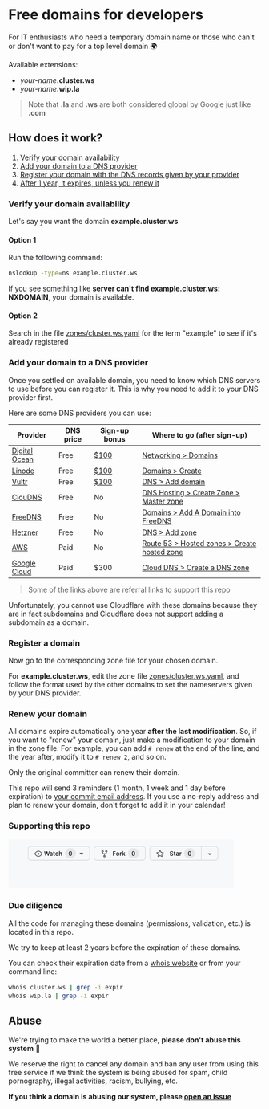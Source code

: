 # Free domains for developers

For IT enthusiasts who need a temporary domain name or those who can't or don't want to pay for a top level domain 🌍

Available extensions:

- _your-name_**.cluster.ws**
- _your-name_**.wip.la**

> Note that **.la** and **.ws** are both considered global by Google just like **.com**

## How does it work?

1. [Verify your domain availability](#verify-your-domain-availability)
2. [Add your domain to a DNS provider](#add-your-domain-to-a-dns-provider)
3. [Register your domain with the DNS records given by your provider](#register-a-domain)
4. [After 1 year, it expires, unless you renew it](#renew-your-domain)

### Verify your domain availability

Let's say you want the domain **example.cluster.ws**

#### Option 1

Run the following command:

```sh
nslookup -type=ns example.cluster.ws
```

If you see something like **server can't find example.cluster.ws: NXDOMAIN**, your domain is available.

#### Option 2

Search in the file [zones/cluster.ws.yaml](zones/cluster.ws.yaml) for the term "example" to see if it's already registered

### Add your domain to a DNS provider

Once you settled on available domain, you need to know which DNS servers to use before you can register it. This is why you need to add it to your DNS provider first.

Here are some DNS providers you can use:

| Provider                                                                     | DNS price | Sign-up bonus                                                              | Where to go (after sign-up)                                                                                            |
| ---------------------------------------------------------------------------- | --------- | -------------------------------------------------------------------------- | ---------------------------------------------------------------------------------------------------------------------- |
| [Digital Ocean](https://m.do.co/c/647d31cfbfd7)                              | Free      | [$100](https://m.do.co/c/647d31cfbfd7)                                     | [Networking > Domains](https://cloud.digitalocean.com/networking/domains)                                              |
| [Linode](https://www.linode.com/?r=b1756a97d0b7a32dd4137465808b36d705698cbc) | Free      | [$100](https://www.linode.com/?r=b1756a97d0b7a32dd4137465808b36d705698cbc) | [Domains > Create](https://cloud.linode.com/domains/create)                                                            |
| [Vultr](https://www.vultr.com/?ref=9057126)                                  | Free      | [$100](https://www.vultr.com/?ref=9057126)                                 | [DNS > Add domain](https://my.vultr.com/dns/)                                                                          |
| [ClouDNS](https://www.cloudns.net/aff/id/645892/)                            | Free      | No                                                                         | [DNS Hosting > Create Zone > Master zone](https://www.cloudns.net/main/)                                               |
| [FreeDNS](https://freedns.afraid.org)                                        | Free      | No                                                                         | [Domains > Add A Domain into FreeDNS](https://freedns.afraid.org/domain/add.php)                                       |
| [Hetzner](https://www.hetzner.com/)                                          | Free      | No                                                                         | [DNS > Add zone](https://dns.hetzner.com/add-zone)                                                                     |
| [AWS](https://aws.amazon.com/route53/pricing)                                | Paid      | No                                                                         | [Route 53 > Hosted zones > Create hosted zone](https://console.aws.amazon.com/route53/v2/hostedzones#CreateHostedZone) |
| [Google Cloud](https://cloud.google.com/dns/pricing)                         | Paid      | $300                                                                       | [Cloud DNS > Create a DNS zone](https://console.cloud.google.com/networking/dns/zones/~new)                            |

> Some of the links above are referral links to support this repo

Unfortunately, you cannot use Cloudflare with these domains because they are in fact subdomains and Cloudflare does not support adding a subdomain as a domain.

### Register a domain

Now go to the corresponding zone file for your chosen domain.

For **example.cluster.ws**, edit the zone file [zones/cluster.ws.yaml](zones/cluster.ws.yaml), and follow the format used by the other domains to set the nameservers given by your DNS provider.

### Renew your domain

All domains expire automatically one year **after the last modification**. So, if you want to "renew" your domain, just make a modification to your domain in the zone file. For example, you can add `# renew` at the end of the line, and the year after, modify it to `# renew 2`, and so on.

Only the original committer can renew their domain.

This repo will send 3 reminders (1 month, 1 week and 1 day before expiration) to [your commit email address](https://docs.github.com/en/account-and-profile/setting-up-and-managing-your-github-user-account/managing-email-preferences/setting-your-commit-email-address). If you use a no-reply address and plan to renew your domain, don't forget to add it in your calendar!

### Supporting this repo

![Star this repo](img/star_repo.gif)

### Due diligence

All the code for managing these domains (permissions, validation, etc.) is located in this repo.

We try to keep at least 2 years before the expiration of these domains.

You can check their expiration date from a [whois website](https://www.iana.org/whois) or from your command line:

```sh
whois cluster.ws | grep -i expir
whois wip.la | grep -i expir
```

## Abuse

We're trying to make the world a better place, **please don't abuse this system** 🙏

We reserve the right to cancel any domain and ban any user from using this free service if we think the system is being abused for spam, child pornography, illegal activities, racism, bullying, etc.

**If you think a domain is abusing our system, please [open an issue](https://github.com/Olivr/free-domain/issues)**
